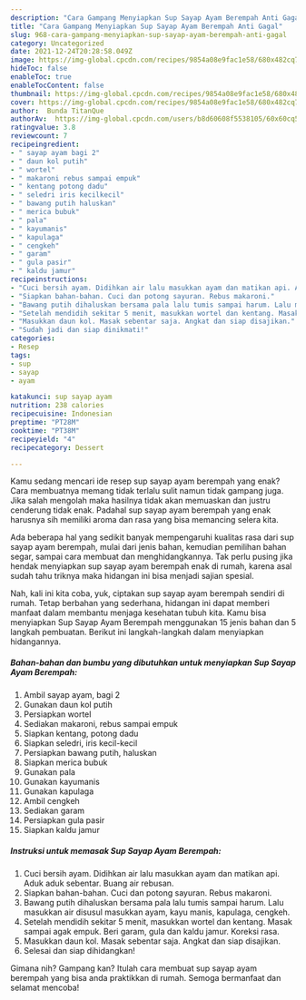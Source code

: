 ```yaml
---
description: "Cara Gampang Menyiapkan Sup Sayap Ayam Berempah Anti Gagal"
title: "Cara Gampang Menyiapkan Sup Sayap Ayam Berempah Anti Gagal"
slug: 968-cara-gampang-menyiapkan-sup-sayap-ayam-berempah-anti-gagal
category: Uncategorized
date: 2021-12-24T20:28:58.049Z
image: https://img-global.cpcdn.com/recipes/9854a08e9fac1e58/680x482cq70/sup-sayap-ayam-berempah-foto-resep-utama.jpg
hideToc: false
enableToc: true
enableTocContent: false
thumbnail: https://img-global.cpcdn.com/recipes/9854a08e9fac1e58/680x482cq70/sup-sayap-ayam-berempah-foto-resep-utama.jpg
cover: https://img-global.cpcdn.com/recipes/9854a08e9fac1e58/680x482cq70/sup-sayap-ayam-berempah-foto-resep-utama.jpg
author:  Bunda TitanQue
authorAv:  https://img-global.cpcdn.com/users/b8d60608f5538105/60x60cq50/avatar.jpg
ratingvalue: 3.8
reviewcount: 7
recipeingredient:
- " sayap ayam bagi 2"
- " daun kol putih"
- " wortel"
- " makaroni rebus sampai empuk"
- " kentang potong dadu"
- " seledri iris kecilkecil"
- " bawang putih haluskan"
- " merica bubuk"
- " pala"
- " kayumanis"
- " kapulaga"
- " cengkeh"
- " garam"
- " gula pasir"
- " kaldu jamur"
recipeinstructions:
- "Cuci bersih ayam. Didihkan air lalu masukkan ayam dan matikan api. Aduk aduk sebentar. Buang air rebusan."
- "Siapkan bahan-bahan. Cuci dan potong sayuran. Rebus makaroni."
- "Bawang putih dihaluskan bersama pala lalu tumis sampai harum. Lalu masukkan air disusul masukkan ayam, kayu manis, kapulaga, cengkeh."
- "Setelah mendidih sekitar 5 menit, masukkan wortel dan kentang. Masak sampai agak empuk. Beri garam, gula dan kaldu jamur. Koreksi rasa."
- "Masukkan daun kol. Masak sebentar saja. Angkat dan siap disajikan."
- "Sudah jadi dan siap dinikmati!"
categories:
- Resep
tags:
- sup
- sayap
- ayam

katakunci: sup sayap ayam 
nutrition: 238 calories
recipecuisine: Indonesian
preptime: "PT28M"
cooktime: "PT38M"
recipeyield: "4"
recipecategory: Dessert

---
```



Kamu sedang mencari ide resep sup sayap ayam berempah yang enak? Cara membuatnya memang tidak terlalu sulit namun tidak gampang juga. Jika salah mengolah maka hasilnya tidak akan memuaskan dan justru cenderung tidak enak. Padahal sup sayap ayam berempah yang enak harusnya sih memiliki aroma dan rasa yang bisa memancing selera kita.


Ada beberapa hal yang sedikit banyak mempengaruhi kualitas rasa dari sup sayap ayam berempah, mulai dari jenis bahan, kemudian pemilihan bahan segar, sampai cara membuat dan menghidangkannya. Tak perlu pusing jika hendak menyiapkan sup sayap ayam berempah enak di rumah, karena asal sudah tahu triknya maka hidangan ini bisa menjadi sajian spesial.




Nah, kali ini kita coba, yuk, ciptakan sup sayap ayam berempah sendiri di rumah. Tetap berbahan yang sederhana, hidangan ini dapat memberi manfaat dalam membantu menjaga kesehatan tubuh kita. Kamu bisa menyiapkan Sup Sayap Ayam Berempah menggunakan 15 jenis bahan dan 5 langkah pembuatan. Berikut ini langkah-langkah dalam menyiapkan hidangannya.

<!--inarticleads1-->

##### Bahan-bahan dan bumbu yang dibutuhkan untuk menyiapkan Sup Sayap Ayam Berempah:

1. Ambil  sayap ayam, bagi 2
1. Gunakan  daun kol putih
1. Persiapkan  wortel
1. Sediakan  makaroni, rebus sampai empuk
1. Siapkan  kentang, potong dadu
1. Siapkan  seledri, iris kecil-kecil
1. Persiapkan  bawang putih, haluskan
1. Siapkan  merica bubuk
1. Gunakan  pala
1. Gunakan  kayumanis
1. Gunakan  kapulaga
1. Ambil  cengkeh
1. Sediakan  garam
1. Persiapkan  gula pasir
1. Siapkan  kaldu jamur




<!--inarticleads2-->

##### Instruksi untuk memasak Sup Sayap Ayam Berempah:

1. Cuci bersih ayam. Didihkan air lalu masukkan ayam dan matikan api. Aduk aduk sebentar. Buang air rebusan.
1. Siapkan bahan-bahan. Cuci dan potong sayuran. Rebus makaroni.
1. Bawang putih dihaluskan bersama pala lalu tumis sampai harum. Lalu masukkan air disusul masukkan ayam, kayu manis, kapulaga, cengkeh.
1. Setelah mendidih sekitar 5 menit, masukkan wortel dan kentang. Masak sampai agak empuk. Beri garam, gula dan kaldu jamur. Koreksi rasa.
1. Masukkan daun kol. Masak sebentar saja. Angkat dan siap disajikan.
1. Selesai dan siap dihidangkan!



Gimana nih? Gampang kan? Itulah cara membuat sup sayap ayam berempah yang bisa anda praktikkan di rumah. Semoga bermanfaat dan selamat mencoba!
